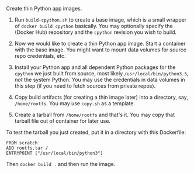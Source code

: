 Create thin Python app images.

1. Run `build-cpython.sh` to create a base image, which is a small
   wrapper of `docker build cpython` basically.  You may optionally
   specify the (Docker Hub) repository and the `cpython` revision you
   wish to build.

2. Now we would like to create a thin Python app image.  Start a
   container with the base image.  You might want to mount data volumes
   for source repo credentials, etc.

3. Install your Python app and all dependent Python packages for the
   `cpython` we just built from source, most likely
   `/usr/local/bin/python3.5`, *not* the system Python.
   You may use the credentials in data volumes in this step (if you need
   to fetch sources from private repos).

4. Copy build artifacts (for creating a thin image later) into a
   directory, say, `/home/rootfs`.  You may use `copy.sh` as a template.

5. Create a tarball from `/home/rootfs` and that's it.  You may copy
   that tarball file out of container for later use.

To test the tarball you just created, put it in a directory with this
Dockerfile:

    FROM scratch
    ADD rootfs.tar /
    ENTRYPOINT ["/usr/local/bin/python3"]

Then `docker build .` and then run the image.
